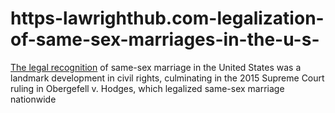 # https-lawrighthub.com-legalization-of-same-sex-marriages-in-the-u-s-
[The legal recognition](https://lawrighthub.com/legalization-of-same-sex-marriages-in-the-u-s/) of same-sex marriage in the United States was a landmark development in civil rights, culminating in the 2015 Supreme Court ruling in Obergefell v. Hodges, which legalized same-sex marriage nationwide
